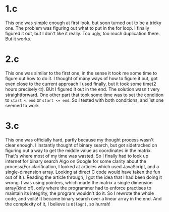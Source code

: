 # 1.c

This one was simple enough at first look, but soon turned out to be a tricky one. The problem was figuring out what to put in the for loop. I finally figured it out, but I don't like it really. Too ugly, too much duplication there. But it works.

# 2.c

This one was similar to the first one, in the sense it took me some time to figure out how to do it. I thought of many ways of how to figure it out, got even close to the current approach I used finally, but it took some time(2 hours precisely 🤓). BUt I figured it out in the end. The solution wasn't very straightforward.  One other part that took some time was to set the condition to `start < end` or `start <= end`. So I tested with both conditions, and 1st one seemed to work

# 3.c

This one was officially hard, partly because my thought process wasn't clear enough. I instantly thought of binary search, but got sidetracked on figuring out a way to get the middle value as coordinates in the matrix. That's where most of my time was wasted. So I finally had to look up internet for binary search Algo on Google for some clarity about the process(For clarification, I looked at articles which used JavaScript, and a single-dimension array. Looking at direct C code would have taken the fun out of it.). Reading the article through, I got the idea that I had been doing it wrong. I was using pointers, which made the matrix a single dimension array(kind of), only where the programmer had to enforce practises to maintain its integrity, the program wouldn't do it. So I rewrote the whole code, and voila! It became binary search over a linear array in the end. And the complexity of it, I believe is `O(logn)`, so hurrah!
